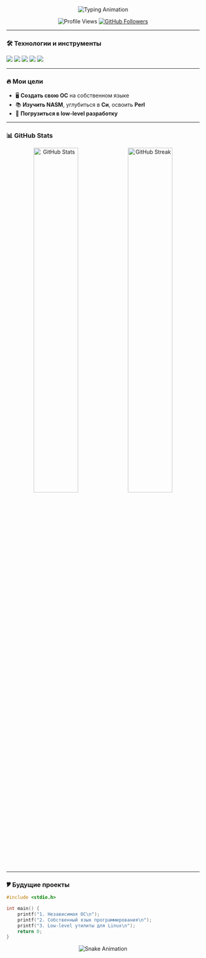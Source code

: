 <p align="center">
  <img src="https://readme-typing-svg.demolab.com?font=Fira+Code&pause=1000&color=7F00FF&width=435&lines=killum1nati;Low-level+Linux+enthusiast;Future+OS+Developer;NASM%2C+C%2C+Perl+learner" alt="Typing Animation" />
</p>

<p align="center">
  <img src="https://komarev.com/ghpvc/?username=killum1nati&label=Profile+Views&color=7F00FF&style=flat" alt="Profile Views" />
  <a href="https://github.com/killum1nati?tab=followers">
    <img src="https://img.shields.io/github/followers/killum1nati?color=7F00FF&label=Followers&style=flat" alt="GitHub Followers" />
  </a>
</p>

---

### 🛠 **Технологии и инструменты**
![](https://img.shields.io/badge/-Linux-000000?style=flat&logo=linux)
![](https://img.shields.io/badge/-C-A8B9CC?style=flat&logo=c&logoColor=white)
![](https://img.shields.io/badge/-JavaScript-F7DF1E?style=flat&logo=javascript&logoColor=black)
![](https://img.shields.io/badge/-NASM-000000?style=flat&logo=assembly&logoColor=white)
![](https://img.shields.io/badge/-Perl-39457E?style=flat&logo=perl&logoColor=white)

---

### 🔥 **Мои цели**
- 🖥️ **Создать свою ОС** на собственном языке  
- 📚 **Изучить NASM**, углубиться в **Си**, освоить **Perl**  
- 🚀 **Погрузиться в low-level разработку**  

---

### 📊 **GitHub Stats**
<p align="center">
  <img src="https://github-readme-stats.vercel.app/api?username=killum1nati&show_icons=true&theme=radical&hide_border=true" alt="GitHub Stats" width="48%" />
  <img src="https://github-readme-streak-stats.herokuapp.com/?user=killum1nati&theme=radical&hide_border=true" alt="GitHub Streak" width="48%" />
</p>

---

### 🎔 **Будущие проекты**
```c
#include <stdio.h>

int main() {
    printf("1. Независимая ОС\n");
    printf("2. Собственный язык программирования\n");
    printf("3. Low-level утилиты для Linux\n");
    return 0;
}
```

<p align="center"> <img src="https://github.com/killum1nati/killum1nati/blob/output/github-contribution-grid-snake.svg" alt="Snake Animation" /> </p> 
